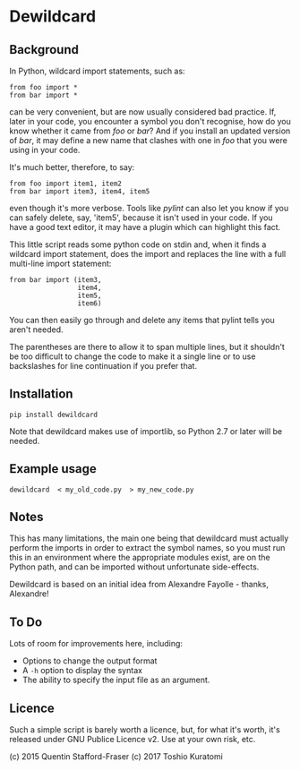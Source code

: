 # Dewildcard

## Background

In Python, wildcard import statements, such as:

    from foo import *
    from bar import *

can be very convenient, but are now usually considered bad practice.  If, later in your code, you encounter a symbol you don't recognise, how do you know whether it came from *foo* or *bar*?  And if you install an updated version of *bar*, it may define a new name that clashes with one in *foo* that you were using in your code.

It's much better, therefore, to say:

    from foo import item1, item2
    from bar import item3, item4, item5

even though it's more verbose.  Tools like *pylint* can also let you know if you can safely delete, say, 'item5', because it isn't used in your code.  If you have a good text editor, it may have a plugin which can highlight this fact.

This little script reads some python code on stdin and, when it finds a wildcard import statement, does the import and replaces the line with a full multi-line import statement:

    from bar import (item3,
                     item4,
                     item5,
                     item6)

You can then easily go through and delete any items that pylint tells you aren't needed.

The parentheses are there to allow it to span multiple lines, but it shouldn't be too difficult to change the code to make it a single line or to use backslashes for line continuation if you prefer that.

## Installation

    pip install dewildcard

Note that dewildcard makes use of importlib, so Python 2.7 or later will be needed.

## Example usage

    dewildcard  < my_old_code.py  > my_new_code.py

## Notes

This has many limitations, the main one being that dewildcard must actually perform the imports in order to extract the symbol names, so you must run this in an environment where the appropriate modules exist, are on the Python path, and can be imported without unfortunate side-effects.

Dewildcard is based on an initial idea from Alexandre Fayolle - thanks, Alexandre!

## To Do

Lots of room for improvements here, including:

* Options to change the output format
* A `-h` option to display the syntax
* The ability to specify the input file as an argument.

## Licence

Such a simple script is barely worth a licence, but, for what it's worth, it's released under GNU Publice Licence v2.  Use at your own risk, etc.

(c) 2015 Quentin Stafford-Fraser
(c) 2017 Toshio Kuratomi
